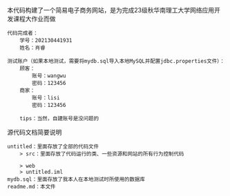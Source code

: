 本代码构建了一个简易电子商务网站，是为完成23级秋华南理工大学网络应用开发课程大作业而做
    
    代码完成者：
        学号：202130441931
        姓名：肖睿
        
    测试账户（如果本地测试，需要将mydb.sql导入本地MySQL并配置jdbc.properties文件）：
        顾客：
            账号：wangwu
            密码：123456
        商家：
            账号：lisi
            密码：123456

        tips：当然，自建账号是没问题的
        
源代码文档简要说明

    untitled：里面存放了全部的代码文件
        > src：里面存放了代码运行的类、一些资源和网站的所有行为控制代码
            
        > web
        > untitled.iml
    mydb.sql：里面存放了我本人在本地测试时所使用的数据库
    readme.md：本文件
    
        
